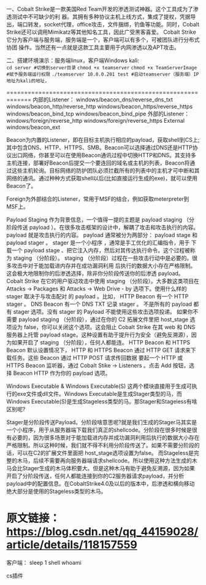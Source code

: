一、Cobalt Strike是一款美国Red Team开发的渗透测试神器。这个工具成为了渗透测试中不可缺少的利
器。其拥有多种协议主机上线方式，集成了提权，凭据导出，端口转发，socket代理，office攻击，文件捆绑，钓鱼等功能。同时，Cobalt Strike还可以调用Mimikatz等其他知名工具，因此广受黑客喜爱。
Cobalt Strike它分为客户端与服务端，服务端是一个，客户端可以有多个，可被团队进行分布式协团
操作。当然还有一点就是这款工具主要用于内网渗透以及APT攻击。

二、搭建环境演示：服务端linux，客户端Windows
kali:  
`cd server #切换到server目录`
`chmod +x teamserver`
`chmod +x TeamServerImage #赋予服务端运行权限`
`./teamserver 10.0.0.201 test #启动teamserver（服务端）IP地址为kali的地址，`



=============================================================
内部的Listener：
windows/beacon_dns/reverse_dns_txt
windows/beacon_http/reverse_http
windows/beacon_https/reverse_https
windows/beacon_bind_tcp
windows/beacon_bind_pipe
外部的Listener：
windows/foreign/reverse_http
windows/foreign/reverse_https
External
windows/beacon_ext

Beacon为内置的Listener，即在目标主机执行相应的payload，获取shell到CS上;其中包含DNS、HTTP、HTTPS、SMB。Beacon可以选择通过DNS还是HTTP协议出口网络，你甚至可以在使用Beacon通讯过程中切换HTTP和DNS。其支持多主机连接，部署好Beacon后提交一个要连回的域名或主机的列表，Beacon将通过这些主机轮询。目标网络的防护团队必须拦截所有的列表中的主机才可中断和其网络的通讯。通过种种方式获取shell以后(比如直接运行生成的exe)，就可以使用Beacon了。

Foreign为外部结合的Listener，常用于MSF的结合，例如获取meterpreter到MSF上。

Payload Staging
作为背景信息，一个值得一提的主题是 payload staging （分阶段传送 payload ）。在很多攻击框架的设计中，解耦了攻击和攻击执行的内容。payload 就是攻击执行的内容。 payload 通常被分为两部分： payload stage 和 payload stager 。 stager 是一个小程序 ，通常是手工优化的汇编指令，用于 下载一个 payload stage 、把它注入内存，然后对其传达执行命令。这个过程被称为 staging （分阶段）。
staging （分阶段）过程在一些攻击行动中是必要的。很多攻击中对于能加载进内存并在成功漏洞利用 后执行的数据大小存在严格限制。这会极大地限制你的后渗透选择，除非你分阶段传送你的后渗透 payload。
Cobalt Strike 在它的用户驱动攻击中使用 staging （分阶段）。大多数这类项目在 Attacks → Packages 和 Attacks → Web Drive - by 选项下。使用什么样的 stager 取决于与攻击配对 的 payload 。比如， HTTP Beacon 有一个 HTTP stager 。 DNS Beacon 有一个 DNS TXT 记录 stager 。 不是所有的 payload 都有 stager 选项。没有 stager 的 Payload 不能使用这些攻击选项投递。 如果你不需要 payload staging （分阶段），通过在你的 C2 拓展文件里把 host_stage 选项设为 false，你可以关闭这个选项。这会阻止 Cobalt Strike 在其 web 和 DNS 服务器上托管 payload stage。这种设置有助于提升行为安全（避免反溯源），因为如果开启了 staging （分阶段），任何人都能连。
HTTP Beacon 和 HTTPS Beacon
默认设置情况下， HTTP 和 HTTPS Beacon 通过 HTTP GET 请求来下载任务。这些 Beacon 通过 HTTP POST 请求传回数据
要起一个 HTTP 或 HTTPS Beacon 监听器，通过 Cobalt Stike → Listeners 。点击 Add 按钮，选择 Beacon HTTP 作为你的 payload 选项。

Windows Executable & Windows Executable(S)
这两个模块直接用于生成可执行的exe文件或dll文件。Windows Executable是生成Stager类型的马，而Windows Executable(S)是生成Stageless类型的马。那Stager和Stageless有啥区别呢?

Stager是分阶段传送Payload。分阶段啥意思呢?就是我们生成的Stager马其实是一个小程序，用于从服务器端下载我们真正的shellcode。分阶段在很多时候是很有必要的，因为很多场景对于能加载进内存并成功漏洞利用后执行的数据大小存在严格限制。所以这种时候，我们就不得不利用分阶段传送了。如果不需要分阶段的话，可以在C2的扩展文件里面把 host_stage选项设置为false。
而Stageless是完整的木马，后续不需要再向服务器端请求shellcode。所以使用这种方法生成的木马会比Stager生成的木马体积要大。但是这种木马有助于避免反溯源，因为如果开启了分阶段传送，任何人都能连接到你的C2服务器请求payload，并分析payload中的配置信息。在CobaltStrike4.0及以后的版本中，后渗透和横向移动绝大部分是使用的Stageless类型的木马。

原文链接：https://blog.csdn.net/qq_44159028/article/details/118157559
==============================================================


客户端：
sleep 1
shell whoami

cs插件
